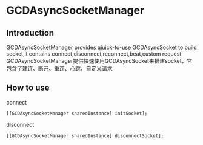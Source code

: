 # GCDAsyncSocketManager

## Introduction
GCDAsyncSocketManager provides qiuick-to-use GCDAsyncSocket to build socket,it contains connect,disconnect,reconnect,beat,custom request<br>
GCDAsyncSocketManager提供快速使用GCDAsyncSocket来搭建socket，它包含了建连、断开、重连、心跳、自定义请求<br>

## How to use
connect

```object-c
[[GCDAsyncSocketManager sharedInstance] initSocket];
```
disconnect
```object-c
[[GCDAsyncSocketManager sharedInstance] disconnectSocket];
```